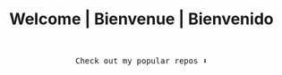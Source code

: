 <h1 align="center">Welcome | Bienvenue | Bienvenido</h1>

<br/>
<!--

 ⚙️ I work predominantly on Blockchain and IOT projects. <br/>
 🏆 I actively participate and also volunteer as a mentor at hackathons <br/> 
 💡 I look forward to collaborate on cool project ideas. <br/> 
 💬 I can help with: Ethereum Smart Contracts and Tokens, NFTs, Arduino, ESP8266.......

## I'm familiar with

 ![C](https://img.shields.io/badge/-C-333333?style=flat&logo=C&logoColor=00599C)
 ![C++](https://img.shields.io/badge/-C++-333333?style=flat&logo=C%2B%2B&logoColor=00599C)
 ![Python](https://img.shields.io/badge/-Python-333333?style=flat&logo=python)
 ![Solidity](https://img.shields.io/badge/-Solidity-333333?style=flat&logo=solidity)
 ![HTML5](https://img.shields.io/badge/-HTML5-333333?style=flat&logo=HTML5)
 ![JavaScript](https://img.shields.io/badge/-JavaScript-333333?style=flat&logo=javascript)
 ![PHP](https://img.shields.io/badge/-PHP-333333?style=flat&logo=php)
 ![MySQL](https://img.shields.io/badge/-MySQL-333333?style=flat&logo=mysql)
 ![Flask](https://img.shields.io/badge/-Flask-333333?style=flat&logo=flask)
 ![React](https://img.shields.io/badge/-React-333333?style=flat&logo=react)
 ![Cockroachdb](https://img.shields.io/badge/-CockroachDB-333333?style=flat&logo=cockroachdb)
 ![Arduino](https://img.shields.io/badge/-Arduino-333333?style=flat&logo=arduino)
 ![Ethereum](https://img.shields.io/badge/-Ethereum-333333?style=flat&logo=ethereum)
 
 
 <br/>
-->

<p align="center"><samp>
Check out my popular repos ⬇️  
  </samp>
</p>
